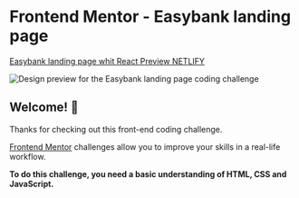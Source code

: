 # Frontend Mentor - Easybank landing page

[Easybank landing page whit React Preview NETLIFY](https://easylandingreact.netlify.app/)

![Design preview for the Easybank landing page coding challenge](https://res.cloudinary.com/dz209s6jk/image/upload/v1583427671/Challenges/r57dwegyobrqigxhsj36.jpg)

## Welcome! 👋

Thanks for checking out this front-end coding challenge.

[Frontend Mentor](https://www.frontendmentor.io) challenges allow you to improve your skills in a real-life workflow.

**To do this challenge, you need a basic understanding of HTML, CSS and JavaScript.**


